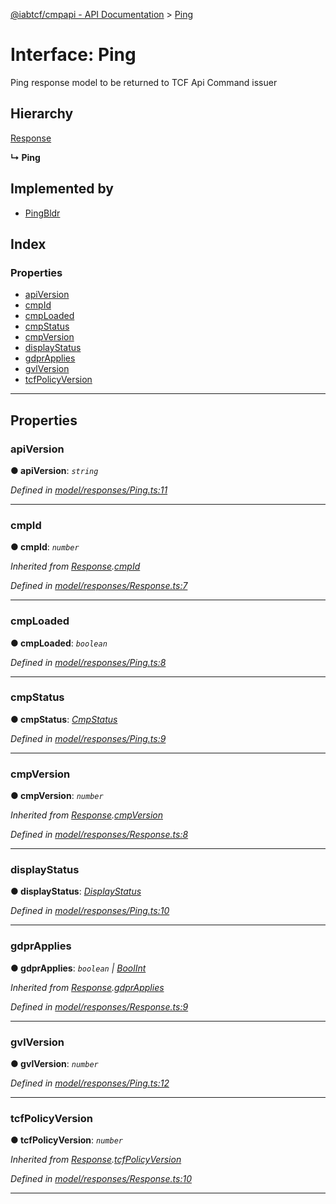 [@iabtcf/cmpapi - API Documentation](../README.md) > [Ping](../interfaces/ping.md)

# Interface: Ping

Ping response model to be returned to TCF Api Command issuer

## Hierarchy

 [Response](response.md)

**↳ Ping**

## Implemented by

* [PingBldr](../classes/pingbldr.md)

## Index

### Properties

* [apiVersion](ping.md#apiversion)
* [cmpId](ping.md#cmpid)
* [cmpLoaded](ping.md#cmploaded)
* [cmpStatus](ping.md#cmpstatus)
* [cmpVersion](ping.md#cmpversion)
* [displayStatus](ping.md#displaystatus)
* [gdprApplies](ping.md#gdprapplies)
* [gvlVersion](ping.md#gvlversion)
* [tcfPolicyVersion](ping.md#tcfpolicyversion)

---

## Properties

<a id="apiversion"></a>

###  apiVersion

**● apiVersion**: *`string`*

*Defined in [model/responses/Ping.ts:11](https://github.com/chrispaterson/iabtcf/blob/aa3fc72/modules/cmpapi/src/model/responses/Ping.ts#L11)*

___
<a id="cmpid"></a>

###  cmpId

**● cmpId**: *`number`*

*Inherited from [Response](response.md).[cmpId](response.md#cmpid)*

*Defined in [model/responses/Response.ts:7](https://github.com/chrispaterson/iabtcf/blob/aa3fc72/modules/cmpapi/src/model/responses/Response.ts#L7)*

___
<a id="cmploaded"></a>

###  cmpLoaded

**● cmpLoaded**: *`boolean`*

*Defined in [model/responses/Ping.ts:8](https://github.com/chrispaterson/iabtcf/blob/aa3fc72/modules/cmpapi/src/model/responses/Ping.ts#L8)*

___
<a id="cmpstatus"></a>

###  cmpStatus

**● cmpStatus**: *[CmpStatus](../enums/cmpstatus.md)*

*Defined in [model/responses/Ping.ts:9](https://github.com/chrispaterson/iabtcf/blob/aa3fc72/modules/cmpapi/src/model/responses/Ping.ts#L9)*

___
<a id="cmpversion"></a>

###  cmpVersion

**● cmpVersion**: *`number`*

*Inherited from [Response](response.md).[cmpVersion](response.md#cmpversion)*

*Defined in [model/responses/Response.ts:8](https://github.com/chrispaterson/iabtcf/blob/aa3fc72/modules/cmpapi/src/model/responses/Response.ts#L8)*

___
<a id="displaystatus"></a>

###  displayStatus

**● displayStatus**: *[DisplayStatus](../enums/displaystatus.md)*

*Defined in [model/responses/Ping.ts:10](https://github.com/chrispaterson/iabtcf/blob/aa3fc72/modules/cmpapi/src/model/responses/Ping.ts#L10)*

___
<a id="gdprapplies"></a>

###  gdprApplies

**● gdprApplies**: *`boolean` \| [BoolInt](../#boolint)*

*Inherited from [Response](response.md).[gdprApplies](response.md#gdprapplies)*

*Defined in [model/responses/Response.ts:9](https://github.com/chrispaterson/iabtcf/blob/aa3fc72/modules/cmpapi/src/model/responses/Response.ts#L9)*

___
<a id="gvlversion"></a>

###  gvlVersion

**● gvlVersion**: *`number`*

*Defined in [model/responses/Ping.ts:12](https://github.com/chrispaterson/iabtcf/blob/aa3fc72/modules/cmpapi/src/model/responses/Ping.ts#L12)*

___
<a id="tcfpolicyversion"></a>

###  tcfPolicyVersion

**● tcfPolicyVersion**: *`number`*

*Inherited from [Response](response.md).[tcfPolicyVersion](response.md#tcfpolicyversion)*

*Defined in [model/responses/Response.ts:10](https://github.com/chrispaterson/iabtcf/blob/aa3fc72/modules/cmpapi/src/model/responses/Response.ts#L10)*

___

